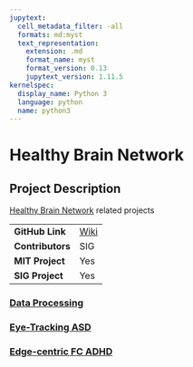 ```yaml
---
jupytext:
  cell_metadata_filter: -all
  formats: md:myst
  text_representation:
    extension: .md
    format_name: myst
    format_version: 0.13
    jupytext_version: 1.11.5
kernelspec:
  display_name: Python 3
  language: python
  name: python3
---
```


# Healthy Brain Network

## Project Description
[Healthy Brain Network](http://fcon_1000.projects.nitrc.org/indi/cmi_healthy_brain_network/index.html) related projects

| | |
| -------------- | ----------------------------- |
| **GitHub Link**  | [Wiki](https://github.com/sensein/hbn_fmri/wiki) |
| **Contributors**| SIG |
| **MIT Project**  | Yes |
| **SIG Project**  | Yes |

### [Data Processing](research-journal/research/hbn/data-proc.md)

### [Eye-Tracking ASD](research-journal/research/hbn/eye-tracking-asd.md)

### [Edge-centric FC ADHD](research-journal/research/hbn/eFC-adhd.md)